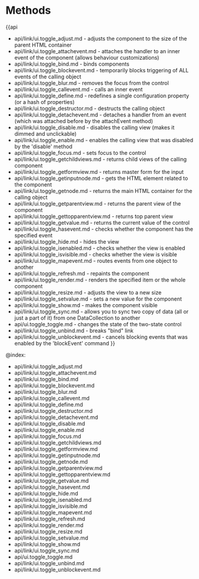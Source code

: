 
Methods
=======

{{api
- api/link/ui.toggle_adjust.md - adjusts the component to the size of the parent HTML container
- api/link/ui.toggle_attachevent.md - attaches the handler to an inner event of the component (allows behaviour customizations)
- api/link/ui.toggle_bind.md - binds components
- api/link/ui.toggle_blockevent.md - temporarily blocks triggering of ALL events of the calling object
- api/link/ui.toggle_blur.md - removes the focus from the control
- api/link/ui.toggle_callevent.md - calls an inner event
- api/link/ui.toggle_define.md - redefines a single configuration property (or a hash of properties)
- api/link/ui.toggle_destructor.md - destructs the calling object
- api/link/ui.toggle_detachevent.md - detaches a handler from an event (which was attached before by the attachEvent method)
- api/link/ui.toggle_disable.md - disables the calling view (makes it dimmed and unclickable)
- api/link/ui.toggle_enable.md - enables the calling view that was disabled by the 'disable' method
- api/link/ui.toggle_focus.md - sets focus to the control
- api/link/ui.toggle_getchildviews.md - returns child views of the calling component
- api/link/ui.toggle_getformview.md - returns master form for the input
- api/link/ui.toggle_getinputnode.md - gets the HTML element related to the component
- api/link/ui.toggle_getnode.md - returns the main HTML container for the calling object
- api/link/ui.toggle_getparentview.md - returns the parent view of the component
- api/link/ui.toggle_gettopparentview.md - returns top parent view
- api/link/ui.toggle_getvalue.md - returns the current value of the control
- api/link/ui.toggle_hasevent.md - checks whether the component has the specified event
- api/link/ui.toggle_hide.md - hides the view
- api/link/ui.toggle_isenabled.md - checks whether the view is enabled
- api/link/ui.toggle_isvisible.md - checks whether the view is visible
- api/link/ui.toggle_mapevent.md - routes events from one object to another
- api/link/ui.toggle_refresh.md - repaints the component
- api/link/ui.toggle_render.md - renders the specified item or the whole component
- api/link/ui.toggle_resize.md - adjusts the view to a new size
- api/link/ui.toggle_setvalue.md - sets a new value for the component
- api/link/ui.toggle_show.md - makes the component visible
- api/link/ui.toggle_sync.md - allows you to sync two copy of data (all or just a part of it) from one DataCollection to another
- api/ui.toggle_toggle.md - changes the state of the two-state control
- api/link/ui.toggle_unbind.md - breaks "bind" link
- api/link/ui.toggle_unblockevent.md - cancels blocking events that was enabled by the 'blockEvent' command
}}

@index:
- api/link/ui.toggle_adjust.md
- api/link/ui.toggle_attachevent.md
- api/link/ui.toggle_bind.md
- api/link/ui.toggle_blockevent.md
- api/link/ui.toggle_blur.md
- api/link/ui.toggle_callevent.md
- api/link/ui.toggle_define.md
- api/link/ui.toggle_destructor.md
- api/link/ui.toggle_detachevent.md
- api/link/ui.toggle_disable.md
- api/link/ui.toggle_enable.md
- api/link/ui.toggle_focus.md
- api/link/ui.toggle_getchildviews.md
- api/link/ui.toggle_getformview.md
- api/link/ui.toggle_getinputnode.md
- api/link/ui.toggle_getnode.md
- api/link/ui.toggle_getparentview.md
- api/link/ui.toggle_gettopparentview.md
- api/link/ui.toggle_getvalue.md
- api/link/ui.toggle_hasevent.md
- api/link/ui.toggle_hide.md
- api/link/ui.toggle_isenabled.md
- api/link/ui.toggle_isvisible.md
- api/link/ui.toggle_mapevent.md
- api/link/ui.toggle_refresh.md
- api/link/ui.toggle_render.md
- api/link/ui.toggle_resize.md
- api/link/ui.toggle_setvalue.md
- api/link/ui.toggle_show.md
- api/link/ui.toggle_sync.md
- api/ui.toggle_toggle.md
- api/link/ui.toggle_unbind.md
- api/link/ui.toggle_unblockevent.md


